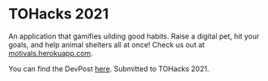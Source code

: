 # TOHacks 2021
An application that gamifies uilding good habits. Raise a digital pet, hit your goals, and help animal shelters all at once! Check us out at [motivals.herokuapp.com](motivals.herokuapp.com).

You can find the DevPost [here](https://devpost.com/software/rip-dall-e). Submitted to TOHacks 2021.
